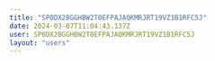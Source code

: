 ```yaml
---
title: "SP0DX2BGGHBW2T0EFPAJAQKMRJRT19VZ1B1RFC5J"
date: 2024-03-07T11:04:43.137Z
user: SP0DX2BGGHBW2T0EFPAJAQKMRJRT19VZ1B1RFC5J
layout: "users"
---
```

    